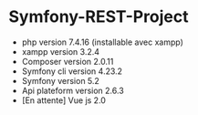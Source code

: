 # Symfony-REST-Project

- php version 7.4.16 (installable avec xampp)
- xampp version 3.2.4
- Composer version 2.0.11
- Symfony cli version 4.23.2
- Symfony version 5.2
- Api plateform version 2.6.3
- [En attente] Vue js 2.0
